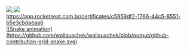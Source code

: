 <div>
<a href="https://github.com/wallauschek">
<img height="180em" src="https://github-readme-stats.vercel.app/api/top-langs/?username=wallauschek&layout=compact&langs_count=7&theme=dracula"/>
<img height="180em" src="https://github-readme-stats.vercel.app/api?username=wallauschek&show_icons=true&theme=dracula&include_all_commits=true&count_private=true"/>
</div>
<div>
    https://app.rocketseat.com.br/certificates/c5959df2-1766-44c5-8551-b5e3cbdaeaa6
</div>
<div>
    ![Snake animation](https://github.com/wallauschek/wallauschek/blob/output/github-contribution-grid-snake.svg)
</div>
